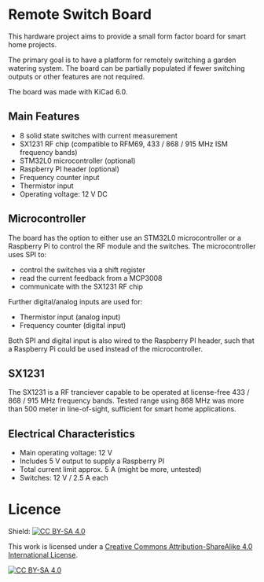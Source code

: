 # Remote Switch Board

This hardware project aims to provide a small form factor board for smart home projects.

The primary goal is to have a platform for remotely switching a garden watering system. The board can be partially populated if fewer switching outputs or other features are not required.

The board was made with KiCad 6.0.

## Main Features

* 8 solid state switches with current measurement
* SX1231 RF chip (compatible to RFM69, 433 / 868 / 915 MHz ISM frequency bands)
* STM32L0 microcontroller (optional)
* Raspberry PI header (optional)
* Frequency counter input
* Thermistor input
* Operating voltage: 12 V DC

## Microcontroller

The board has the option to either use an STM32L0 microcontroller or a Raspberry Pi to control the RF module and the switches. The microcontroller uses SPI to:
* control the switches via a shift register
* read the current feedback from a MCP3008
* communicate with the SX1231 RF chip

Further digital/analog inputs are used for:
* Thermistor input (analog input)
* Frequency counter (digital input)

Both SPI and digital input is also wired to the Raspberry PI header, such that a Raspberry Pi could be used instead of the microcontroller.

## SX1231
The SX1231 is a RF tranciever capable to be operated at license-free 433 / 868 / 915 MHz frequency bands. Tested range using 868 MHz was more than 500 meter in line-of-sight, sufficient for smart home applications.

## Electrical Characteristics
* Main operating voltage: 12 V
* Includes 5 V output to supply a Raspberry PI
* Total current limit approx. 5 A (might be more, untested)
* Switches: 12 V / 2.5 A each

# Licence
Shield: [![CC BY-SA 4.0][cc-by-sa-shield]][cc-by-sa]

This work is licensed under a
[Creative Commons Attribution-ShareAlike 4.0 International License][cc-by-sa].

[![CC BY-SA 4.0][cc-by-sa-image]][cc-by-sa]

[cc-by-sa]: http://creativecommons.org/licenses/by-sa/4.0/
[cc-by-sa-image]: https://licensebuttons.net/l/by-sa/4.0/88x31.png
[cc-by-sa-shield]: https://img.shields.io/badge/License-CC%20BY--SA%204.0-lightgrey.svg

